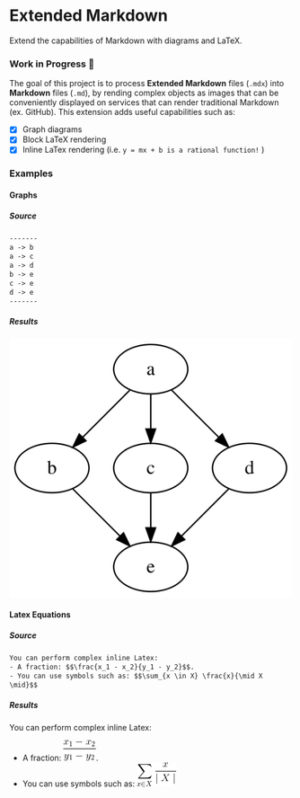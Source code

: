 # Extended Markdown
Extend the capabilities of Markdown with diagrams and LaTeX.

### Work in Progress :wrench:

The goal of this project is to process **Extended Markdown** files (`.mdx`) into **Markdown** files (`.md`), by rending complex objects as images that can be conveniently displayed on services that can render traditional Markdown (ex. GitHub). This extension adds useful capabilities such as:
- [x] Graph diagrams
- [x] Block LaTeX rendering
- [x] Inline LaTex rendering (i.e. `y = mx + b is a rational function!` )

### Examples

#### Graphs

##### Source

```
-------
a -> b
a -> c
a -> d
b -> e
c -> e
d -> e
-------
```

##### Results

![graph-9c3dacad-2909-4db0-a1b4-8526c83b9a03](data/README/graph-9c3dacad-2909-4db0-a1b4-8526c83b9a03.svg)

#### Latex Equations

##### Source

```
You can perform complex inline Latex:
- A fraction: $$\frac{x_1 - x_2}{y_1 - y_2}$$.
- You can use symbols such as: $$\sum_{x \in X} \frac{x}{\mid X \mid}$$
```

##### Results

You can perform complex inline Latex:
- A fraction: ![latex-393a5b25-f7df-42c5-a60e-80be1b35b0cd](data/README/latex-393a5b25-f7df-42c5-a60e-80be1b35b0cd.png).
- You can use symbols such as: ![latex-c00a53d9-7714-4a7d-ad96-8a1d830a21e9](data/README/latex-c00a53d9-7714-4a7d-ad96-8a1d830a21e9.png)
